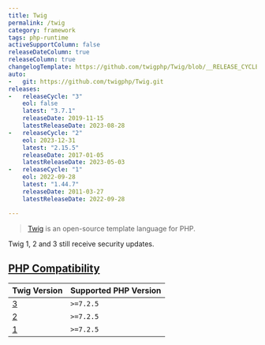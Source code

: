 ```yaml
---
title: Twig
permalink: /twig
category: framework
tags: php-runtime
activeSupportColumn: false
releaseDateColumn: true
releaseColumn: true
changelogTemplate: https://github.com/twigphp/Twig/blob/__RELEASE_CYCLE__.x/CHANGELOG
auto:
-   git: https://github.com/twigphp/Twig.git
releases:
-   releaseCycle: "3"
    eol: false
    latest: "3.7.1"
    releaseDate: 2019-11-15
    latestReleaseDate: 2023-08-28
-   releaseCycle: "2"
    eol: 2023-12-31
    latest: "2.15.5"
    releaseDate: 2017-01-05
    latestReleaseDate: 2023-05-03
-   releaseCycle: "1"
    eol: 2022-09-28
    latest: "1.44.7"
    releaseDate: 2011-03-27
    latestReleaseDate: 2022-09-28

---
```


> [Twig](https://twig.symfony.com/) is an open-source template language for PHP.

Twig 1, 2 and 3 still receive security updates.

## [PHP Compatibility](https://packagist.org/packages/twig/twig)

Twig Version | Supported PHP Version
-------------|----------------------
[3](https://packagist.org/packages/twig/twig#3.x-dev) | `>=7.2.5`
[2](https://packagist.org/packages/twig/twig#2.x-dev) | `>=7.2.5`
[1](https://packagist.org/packages/twig/twig#1.x-dev) | `>=7.2.5`
